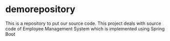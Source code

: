 # demorepository
This is a repository to put our source code.
This project deals with source code of Employee Management System which is implemented using Spring Boot

